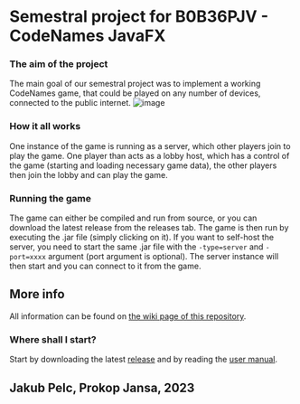 # Semestral project for B0B36PJV - CodeNames JavaFX

### The aim of the project
The main goal of our semestral project was to implement a working CodeNames game, that could be played on any number of devices, connected to the public internet.
![image](https://github.com/kubakubakuba/CodeNames/assets/13603688/405810c4-b648-4789-b71b-5b487476d1c5)

### How it all works 
One instance of the game is running as a server, which other players join to play the game. One player than acts as a lobby host, which has a control of the game (starting and loading necessary game data), the other players then join the lobby and can play the game.

### Running the game
The game can either be compiled and run from source, or you can download the latest release from the releases tab. The game is then run by executing the .jar file (simply clicking on it).
If you want to self-host the server, you need to start the same .jar file with the `-type=server` and `-port=xxxx` argument (port argument is optional). The server instance will then start and you can connect to it from the game.

## More info
All information can be found on [the wiki page of this repository](https://github.com/kubakubakuba/CodeNames/wiki).

### Where shall I start?
Start by downloading the latest [release](https://github.com/kubakubakuba/CodeNames/releases) and by reading the [user manual](https://github.com/kubakubakuba/CodeNames/wiki/User-manual). 

## Jakub Pelc, Prokop Jansa, 2023
